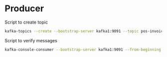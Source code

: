 # Producer

Script to create topic

```sh
kafka-topics --create --bootstrap-server kafka1:9091 --topic pos-invoice-topic --partitions 5 --replication-factor 3 --config min.insync.replicas=2
```

Script to verify messages

```sh
kafka-console-consumer --bootstrap-server kafka1:9091 --from-beginning --whitelist "pos-invoice-topic"
```
